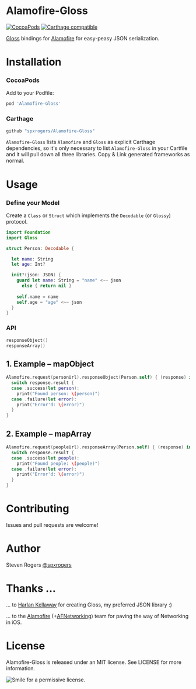 Alamofire-Gloss
============
[![CocoaPods](https://img.shields.io/cocoapods/v/Alamofire-Gloss.svg)](http://cocoapods.org/pods/Alamofire-Gloss)
[![Carthage
compatible](https://img.shields.io/badge/Carthage-compatible-4BC51D.svg?style=flat)](https://github.com/Carthage/Carthage)

[Gloss](https://github.com/hkellaway/Gloss) bindings for [Alamofire](https://github.com/Alamofire/Alamofire) for easy-peasy JSON serialization.

# Installation

### CocoaPods

Add to your Podfile:

```ruby
pod 'Alamofire-Gloss'
```

### Carthage

```ruby
github "spxrogers/Alamofire-Gloss"
```

`Alamofire-Gloss` lists `Alamofire` and `Gloss` as explicit Carthage dependencies, so it's only
necessary to list `Alamofire-Gloss` in your Cartfile and it will pull down all
three libraries. Copy & Link generated frameworks as normal.

# Usage

### Define your Model

Create a `Class` or `Struct` which implements the `Decodable` (or `Glossy`) protocol.

```swift
import Foundation
import Gloss

struct Person: Decodable {

  let name: String
  let age: Int?

  init?(json: JSON) {
    guard let name: String = "name" <~~ json
      else { return nil }
    
    self.name = name
    self.age = "age" <~~ json
  }
}
```

### API

```swift
responseObject()
responseArray()
```

## 1. Example – mapObject


```swift
Alamofire.request(personUrl).responseObject(Person.self) { (response) in
  switch response.result {
  case .success(let person):
    print("Found person: \(person)")
  case .failure(let error):
    print("Error'd: \(error)")
  }
}
```

## 2. Example – mapArray


```swift
Alamofire.request(peopleUrl).responseArray(Person.self) { (response) in
  switch response.result {
  case .success(let people):
    print("Found people: \(people)")
  case .failure(let error):
    print("Error'd: \(error)")
  }
}
```

# Contributing

Issues and pull requests are welcome!

# Author

Steven Rogers [@spxrogers](https://twitter.com/spxrogers)

# Thanks ... 

... to [Harlan Kellaway](http://harlankellaway.com) for creating Gloss, my preferred JSON library :)

... to the [Alamofire](https://github.com/Alamofire/Alamofire) (+[AFNetworking](https://github.com/AFNetworking/AFNetworking)) team for paving the way of Networking in iOS.

# License

Alamofire-Gloss is released under an MIT license. See LICENSE for more information.

![Smile for a permissive license.](https://media.giphy.com/media/12Rv3g5EveQwHS/giphy.gif)
